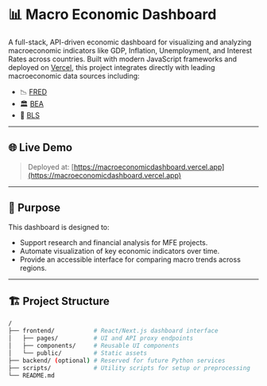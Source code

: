 # 📊 Macro Economic Dashboard

A full-stack, API-driven economic dashboard for visualizing and analyzing macroeconomic indicators like GDP, Inflation, Unemployment, and Interest Rates across countries. Built with modern JavaScript frameworks and deployed on [Vercel](https://vercel.com), this project integrates directly with leading macroeconomic data sources including:

- 📉 [FRED](https://fred.stlouisfed.org/)
- 🏛 [BEA](https://www.bea.gov/)
- 💼 [BLS](https://www.bls.gov/)

---

## 🌐 Live Demo
> Deployed at: [https://macroeconomicdashboard.vercel.app](https://macroeconomicdashboard.vercel.app)

---

## 🎯 Purpose

This dashboard is designed to:
- Support research and financial analysis for MFE projects.
- Automate visualization of key economic indicators over time.
- Provide an accessible interface for comparing macro trends across regions.

---

## 🏗 Project Structure

```bash
/
├── frontend/           # React/Next.js dashboard interface
│   ├── pages/          # UI and API proxy endpoints
│   ├── components/     # Reusable UI components
│   └── public/         # Static assets
├── backend/ (optional) # Reserved for future Python services
├── scripts/            # Utility scripts for setup or preprocessing
└── README.md

